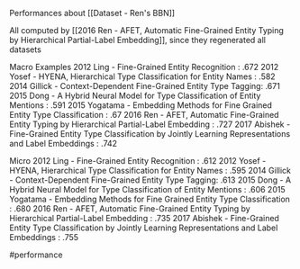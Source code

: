 Performances about [[Dataset - Ren's BBN]]

All computed by [[2016 Ren - AFET, Automatic Fine-Grained Entity Typing by Hierarchical Partial-Label Embedding]], since they regenerated all datasets

Macro Examples
2012 Ling - Fine-Grained Entity Recognition : .672
2012 Yosef - HYENA, Hierarchical Type Classification for Entity Names : .582
2014 Gillick - Context-Dependent Fine-Grained Entity Type Tagging: .671
2015 Dong - A Hybrid Neural Model for Type Classification of Entity Mentions : .591
2015 Yogatama - Embedding Methods for Fine Grained Entity Type Classification : .67
2016 Ren - AFET, Automatic Fine-Grained Entity Typing by Hierarchical Partial-Label Embedding : .727
2017 Abishek - Fine-Grained Entity Type Classification by Jointly Learning Representations and Label Embeddings : .742


Micro
2012 Ling - Fine-Grained Entity Recognition : .612
2012 Yosef - HYENA, Hierarchical Type Classification for Entity Names : .595
2014 Gillick - Context-Dependent Fine-Grained Entity Type Tagging: .613
2015 Dong - A Hybrid Neural Model for Type Classification of Entity Mentions : .606
2015 Yogatama - Embedding Methods for Fine Grained Entity Type Classification : .680
2016 Ren - AFET, Automatic Fine-Grained Entity Typing by Hierarchical Partial-Label Embedding : .735
2017 Abishek - Fine-Grained Entity Type Classification by Jointly Learning Representations and Label Embeddings : .755

#performance 